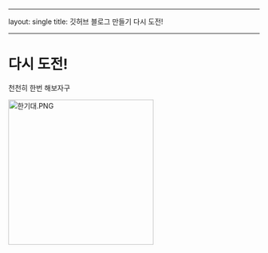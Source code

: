----

layout: single
title:  깃허브 블로그 만들기 다시 도전!

----

# 다시 도전!

천천히 한번 해보자구

<img src="file:///C:/Users/USER/Desktop/한기대.PNG" title="" alt="한기대.PNG" width="291">
